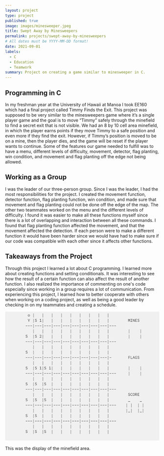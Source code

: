 ```yaml
---
layout: project
type: project
published: true
image: images/minesweeper.jpeg
title: Swept Away by Minesweepers
permalink: projects/swept-away-by-minesweepers
# All dates must be YYYY-MM-DD format!
date: 2021-09-01
labels:
  - C
  - Education
  - Teamwork
summary: Project on creating a game similar to minesweeper in C.
---
```



## **Programming in C**

In my freshman year at the University of Hawaii at Manoa I took EE160 which had a final project called Timmy Finds the Exit. This project was supposed to be very similar to the minesweepers game where it’s a single player game and the goal is to move “Timmy” safely through the minefield to find a secret exit that is not visible. We had an 8 by 10 cell area minefield, in which the player earns points if they move Timmy to a safe position and even more if they find the exit. However, if Timmy’s position is moved to be on a mine, then the player dies, and the game will be reset if the player wants to continue. Some of the features our game needed to fulfill was to have a menu, different levels of difficulty, movement, detector, flag planting, win condition, and movement and flag planting off the edge not being allowed.
 
## **Working as a Group**

I was the leader of our three-person group. Since I was the leader, I had the most responsibilities for the project. I created the movement function, detector function, flag planting function, win condition, and made sure that movement and flag planting could not be done off the edge of the map. The other two teammates worked on the menu and the different levels of difficulty. I found it was easier to make all these functions myself since there is a lot of overlapping and interaction between all these commands. I found that flag planting function affected the movement, and that the movement affected the detection. If each person were to make a different function it would have been harder since we would have had to make sure if our code was compatible with each other since it affects other functions.
 
## **Takeaways from the Project**

Through this project I learned a lot about C programming. I learned more about creating functions and setting conditionals. It was interesting to see how the result of a certain function can also affect the result of another function. I also realized the importance of commenting on one's code especially since working in a group requires a lot of communication. From experiencing this project, I learned how to better cooperate with others when working on a coding project, as well as being a good leader by checking in on my teammates and creating a schedule. 

<img class="ui massive center floated image" src="../images/TimmyFindsTheExit.png" alt="">

This was the display of the minefield area.
